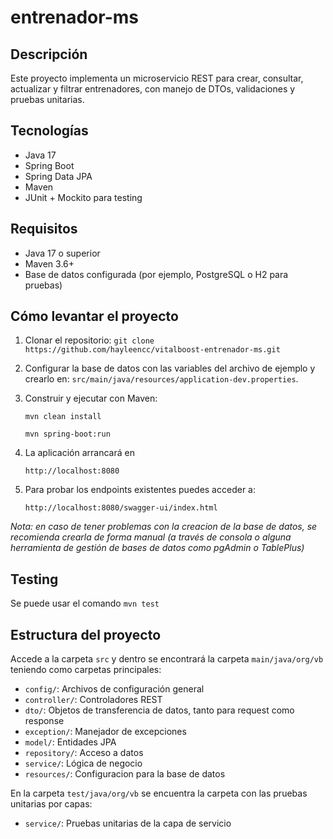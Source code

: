# entrenador-ms
## Descripción

Este proyecto implementa un microservicio REST para crear, consultar, actualizar y filtrar entrenadores, con manejo de DTOs, validaciones y pruebas unitarias.  

## Tecnologías

- Java 17
- Spring Boot
- Spring Data JPA
- Maven
- JUnit + Mockito para testing

## Requisitos

- Java 17 o superior
- Maven 3.6+
- Base de datos configurada (por ejemplo, PostgreSQL o H2 para pruebas)

## Cómo levantar el proyecto

1. Clonar el repositorio:
```git clone https://github.com/hayleencc/vitalboost-entrenador-ms.git```


2. Configurar la base de datos con las variables del archivo de ejemplo y crearlo en:
```src/main/java/resources/application-dev.properties```. 


3. Construir y ejecutar con Maven:

    ```mvn clean install```
    
    ```mvn spring-boot:run```


4. La aplicación arrancará en 

    `http://localhost:8080`


5. Para probar los endpoints existentes puedes acceder a:

    ```http://localhost:8080/swagger-ui/index.html```


__Nota_: en caso de tener problemas con la creacion de la base de datos, se recomienda crearla de forma manual (a través de consola o alguna herramienta de gestión de bases de datos como pgAdmin o TablePlus)_


## Testing
Se puede usar el comando ```mvn test```


## Estructura del proyecto

Accede a la carpeta `src` y dentro se encontrará la carpeta `main/java/org/vb` teniendo como carpetas principales:
- `config/`: Archivos de configuración general
- `controller/`: Controladores REST
- `dto/`: Objetos de transferencia de datos, tanto para request como response
- `exception/`: Manejador de excepciones
- `model/`: Entidades JPA
- `repository/`: Acceso a datos
- `service/`: Lógica de negocio
- `resources/`: Configuracion para la base de datos


En la carpeta `test/java/org/vb` se encuentra la carpeta con las pruebas unitarias por capas:
- `service/`: Pruebas unitarias de la capa de servicio